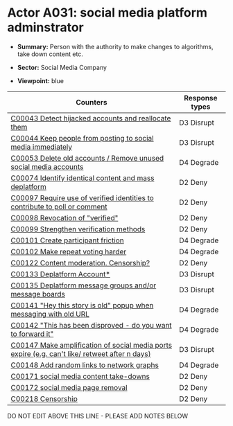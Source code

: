# Actor A031: social media platform adminstrator

* **Summary:** Person with the authority to make changes to algorithms, take down content etc. 

* **Sector:** Social Media Company

* **Viewpoint:** blue


| Counters | Response types |
| -------- | -------------- |
| [C00043 Detect hijacked accounts and reallocate them ](../counters/C00043.md) | D3 Disrupt |
| [C00044 Keep people from posting to social media immediately](../counters/C00044.md) | D3 Disrupt |
| [C00053 Delete old accounts / Remove unused social media accounts](../counters/C00053.md) | D4 Degrade |
| [C00074 Identify identical content and mass deplatform](../counters/C00074.md) | D2 Deny |
| [C00097 Require use of verified identities to contribute to poll or comment](../counters/C00097.md) | D2 Deny |
| [C00098 Revocation of "verified"](../counters/C00098.md) | D2 Deny |
| [C00099 Strengthen verification methods](../counters/C00099.md) | D2 Deny |
| [C00101 Create participant friction](../counters/C00101.md) | D4 Degrade |
| [C00102 Make repeat voting harder](../counters/C00102.md) | D4 Degrade |
| [C00122 Content moderation. Censorship?](../counters/C00122.md) | D2 Deny |
| [C00133 Deplatform Account*](../counters/C00133.md) | D3 Disrupt |
| [C00135 Deplatform message groups and/or message boards](../counters/C00135.md) | D3 Disrupt |
| [C00141 "Hey this story is old" popup when messaging with old URL](../counters/C00141.md) | D4 Degrade |
| [C00142 "This has been disproved - do you want to forward it"](../counters/C00142.md) | D4 Degrade |
| [C00147 Make amplification of social media ports expire (e.g. can't like/ retweet after n days)](../counters/C00147.md) | D3 Disrupt |
| [C00148 Add random links to network graphs](../counters/C00148.md) | D4 Degrade |
| [C00171 social media content take-downs](../counters/C00171.md) | D2 Deny |
| [C00172 social media page removal](../counters/C00172.md) | D2 Deny |
| [C00218 Censorship](../counters/C00218.md) | D2 Deny |


DO NOT EDIT ABOVE THIS LINE - PLEASE ADD NOTES BELOW